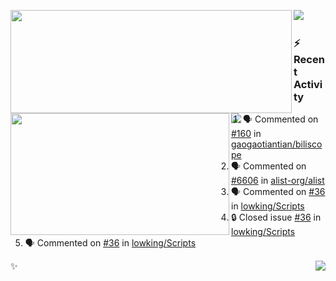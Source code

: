 <p>
  <p>
  <img align="left" width="450" height="165" src="https://github-readme-stats-git-masterrstaa-rickstaa.vercel.app/api?username=lowking&bg_color=0D1116&theme=synthwave&show_icons=true&hide_border=true&line_height=20&title_color=4E7C65&icon_color=555&show_owner=true&text_color=777&count_private=true"/>
  </p>
  <p>
  <img align="left" width="350" height="195" src="https://github-readme-stats-git-masterrstaa-rickstaa.vercel.app/api/top-langs/?layout=compact&username=lowking&bg_color=0D1116&theme=synthwave&show_icons=true&hide_border=true&line_height=20&title_color=4E7C65&icon_color=555&show_owner=true&text_color=777&hide&langs_count=4"/>
  </p>
  <p>
    <a align="left" href="https://t.me/Violettoy_bot"><img src="https://img.shields.io/badge/Telegram-%2352A4DB.svg?&style=social&logo=telegram&logoColor=52A4DB" /></a>&nbsp;&nbsp;
<!--     <img align="left" src="https://github.com/lowking/lowking/workflows/Waka%20Readme/badge.svg" />&nbsp;&nbsp; -->
    <img align="left" src="https://github.com/lowking/lowking/workflows/Activity%20Readme/badge.svg" />
  </p>
</p>

### :zap: Recent Activity

<!--START_SECTION:activity-->
1. 🗣 Commented on [#160](https://github.com/gaogaotiantian/biliscope/issues/160#issuecomment-2266714374) in [gaogaotiantian/biliscope](https://github.com/gaogaotiantian/biliscope)
2. 🗣 Commented on [#6606](https://github.com/alist-org/alist/issues/6606#issuecomment-2226938012) in [alist-org/alist](https://github.com/alist-org/alist)
3. 🗣 Commented on [#36](https://github.com/lowking/Scripts/issues/36#issuecomment-2184283817) in [lowking/Scripts](https://github.com/lowking/Scripts)
4. 🔒 Closed issue [#36](https://github.com/lowking/Scripts/issues/36) in [lowking/Scripts](https://github.com/lowking/Scripts)
5. 🗣 Commented on [#36](https://github.com/lowking/Scripts/issues/36#issuecomment-2155736593) in [lowking/Scripts](https://github.com/lowking/Scripts)
<!--END_SECTION:activity-->

✨<img align="right" src="http://profile-counter.glitch.me/lowking/count.svg"/>
